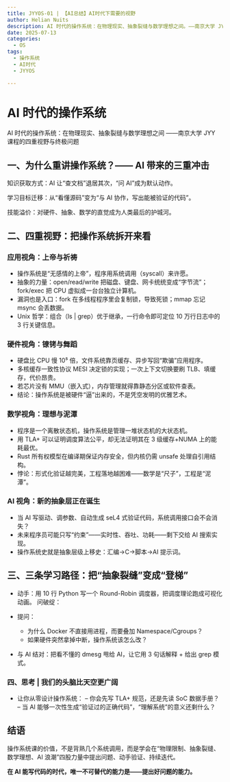 ```yaml
---
title: JYYOS-01 | 【AI总结】AI时代下需要的视野
author: Helian Nuits
description: AI 时代的操作系统：在物理现实、抽象裂缝与数学理想之间。——南京大学 JYY 课程的四重视野与终极问题
date: 2025-07-13
categories:
  - OS
tags:
  - 操作系统
  - AI时代
  - JYYOS

---
```


# AI 时代的操作系统

AI 时代的操作系统：在物理现实、抽象裂缝与数学理想之间
——南京大学 JYY 课程的四重视野与终极问题

## 一、为什么重讲操作系统？—— AI 带来的三重冲击

知识获取方式：AI 让“查文档”退居其次，“问 AI”成为默认动作。

学习目标迁移：从“看懂源码”变为“与 AI 协作，写出能被验证的代码”。

技能溢价：对硬件、抽象、数学的直觉成为人类最后的护城河。

## 二、四重视野：把操作系统拆开来看

### **应用视角：上帝与祈祷**

- 操作系统是“无感情的上帝”，程序用系统调用（syscall）来许愿。
- 抽象的力量：open/read/write 把磁盘、键盘、网卡统统变成“字节流”；fork/exec 把 CPU 虚拟成一台台独立计算机。
- 漏洞也是入口：fork 在多线程程序里会复制锁，导致死锁；mmap 忘记 msync 会丢数据。
- Unix 哲学：组合（ls | grep）优于继承，一行命令即可定位 10 万行日志中的 3 行关键信息。

### **硬件视角：镣铐与舞蹈**

- 硬盘比 CPU 慢 10⁵ 倍，文件系统靠页缓存、异步写回“欺骗”应用程序。
- 多核缓存一致性协议 MESI 决定锁的实现；一次上下文切换要刷 TLB、填缓存，代价昂贵。
- 若芯片没有 MMU（嵌入式），内存管理就得靠静态分区或软件查表。
- 结论：操作系统是被硬件“逼”出来的，不是凭空发明的优雅艺术。

### **数学视角：理想与泥潭**

- 程序是一个离散状态机，操作系统是管理一堆状态机的大状态机。
- 用 TLA+ 可以证明调度算法公平，却无法证明其在 3 级缓存+NUMA 上的能耗最优。
- Rust 所有权模型在编译期保证内存安全，但内核仍需 unsafe 处理自引用结构。
- 悖论：形式化验证越完美，工程落地越困难——数学是“尺子”，工程是“泥潭”。

### **AI 视角：新的抽象层正在诞生**

- 当 AI 写驱动、调参数、自动生成 seL4 式验证代码，系统调用接口会不会消失？
- 未来程序员可能只写“约束”——实时性、吞吐、功耗——剩下交给 AI 搜索实现。
- 操作系统史就是抽象层级上移史：汇编→C→脚本→AI 提示词。

## 三、三条学习路径：把“抽象裂缝”变成“登梯”

- 动手：用 10 行 Python 写一个 Round-Robin 调度器，把调度理论跑成可视化动画。
  问破绽：

- 提问：
    - 为什么 Docker 不直接用进程，而要叠加 Namespace/Cgroups？
    - 如果硬件突然拿掉中断，操作系统该怎么改？

- 与 AI 结对：把看不懂的 dmesg 甩给 AI，让它用 3 句话解释 + 给出 grep 模式。

### 四、思考 | 我们的头脑比天空更广阔

- 让你从零设计操作系统：
– 你会先写 TLA+ 规范，还是先读 SoC 数据手册？
– 当 AI 能够一次性生成“验证过的正确代码”，“理解系统”的意义还剩什么？

## 结语

操作系统课的价值，不是背熟几个系统调用，而是学会在“物理限制、抽象裂缝、数学理想、AI 浪潮”四股力量中提出问题、动手验证、持续迭代。

**在 AI 能写代码的时代，唯一不可替代的能力是——提出好问题的能力。**


